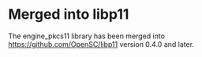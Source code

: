 # Merged into libp11

The engine_pkcs11 library has been merged into https://github.com/OpenSC/libp11 version 0.4.0 and later.

